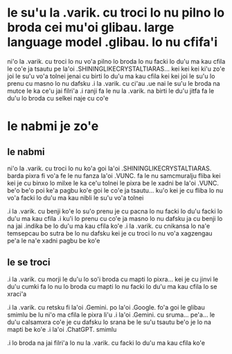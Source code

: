# le su'u la .varik. cu troci lo nu pilno lo broda cei mu'oi glibau. large language model .glibau. lo nu cfifa'i
ni'o la .varik. cu troci lo nu vo'a pilno lo broda lo nu facki lo du'u ma kau cfila le co'e ja tsautu pe la'oi .SHININGLIKECRYSTALTIARAS... kei kei kei ki'u zo'e joi le su'u vo'a tolnei jenai cu birti lo du'u ma kau cfila kei kei joi le su'u lo prenu cu masno lo nu dafsku  .i la .varik. cu ci'au .ue nai le su'u le broda na mutce le ka ce'u jai filri'a  .i ranji fa le nu la .varik.  na birti le du'u jitfa fa le du'u lo broda cu selkei naje cu co'e

# le nabmi je zo'e

## le nabmi
ni'o la .varik. cu troci lo nu ko'a goi la'oi .SHININGLIKECRYSTALTIARAS. barda pixra fi vo'a fe le nu fanza la'oi .VUNC. fa le nu samcmuralju fliba kei kei je cu binxo lo milxe le ka ce'u tolnei le pixra be le xadni be la'oi .VUNC. be'o be'o poi ke'a pagbu ko'e goi le co'e ja tsautu... ku'o kei je cu fliba lo nu vo'a facki lo du'u ma kau nibli le su'u vo'a tolnei

.i la .varik. cu benji ko'e lo su'o prenu je cu pacna lo nu facki lo du'u facki lo du'u ma kau cfila  .i ku'i lo prenu cu co'e ja masno lo nu dafsku ja cu benji lo na jai .indika be lo du'u ma kau cfila ko'e  .i la .varik. cu cnikansa lo na'e temsepcau bo sutra be lo nu dafsku kei je cu troci lo nu vo'a xagzengau pe'a le na'e xadni pagbu be ko'e

## le se troci
.i la .varik. cu morji le du'u lo so'i broda cu mapti lo pixra... kei je cu jinvi le du'u cumki fa lo nu lo broda cu mapti lo nu facki lo du'u ma kau cfila lo se xraci'a

.i la .varik. cu retsku fi la'oi .Gemini. po la'oi .Google. fo'a goi le glibau smimlu be lu ni'o ma cfila le pixra li'u  .i la'oi .Gemini. cu sruma... pe'a... le du'u calsamxra co'e je cu dafsku lo srana be le su'u tsautu be'o je lo na mapti be ko'e  .i la'oi .ChatGPT. smimlu

.i lo broda na jai filri'a lo nu la .varik. cu facki lo du'u ma kau cfila ko'e
